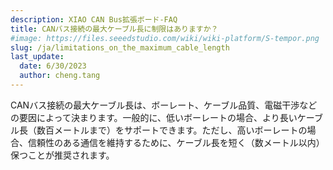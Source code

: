 ```yaml
---
description: XIAO CAN Bus拡張ボード-FAQ
title: CANバス接続の最大ケーブル長に制限はありますか？
#image: https://files.seeedstudio.com/wiki/wiki-platform/S-tempor.png
slug: /ja/limitations_on_the_maximum_cable_length
last_update:
  date: 6/30/2023
  author: cheng.tang
---
```

CANバス接続の最大ケーブル長は、ボーレート、ケーブル品質、電磁干渉などの要因によって決まります。一般的に、低いボーレートの場合、より長いケーブル長（数百メートルまで）をサポートできます。ただし、高いボーレートの場合、信頼性のある通信を維持するために、ケーブル長を短く（数メートル以内）保つことが推奨されます。